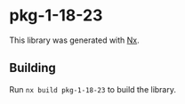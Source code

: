 # pkg-1-18-23

This library was generated with [Nx](https://nx.dev).

## Building

Run `nx build pkg-1-18-23` to build the library.
